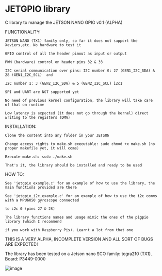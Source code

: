 # JETGPIO library

C library to manage the JETSON NANO GPIO v0.1 (ALPHA)

FUNCTIONALITY:

    JETSON NANO (TX1) family only, so far it does not support the Xaviers,etc. No hardware to test it
  
    GPIO control of all the header pinout as input or output
    
    PWM (hardware) control on header pins 32 & 33
    
    I2C serial communication over pins: I2C number 0: 27 (GEN1_I2C_SDA) & 28 (GEN1_I2C_SCL)  and 
    
    I2C number 1: 3 (GEN2_I2C_SDA) & 5 (GEN2_I2C_SCL) i2c1
  
    SPI and UART are NOT supported yet
  
    No need of previous kernel configuration, the library will take care of that on runtime
  
    Low latency is expected (it does not go through the kernel) direct writing to the registers (DMA)
  
 INSTALLATION:
 
    Clone the content into any folder in your JETSON
  
    Change access rights to make.sh executable: sudo chmod +x make.sh (no proper makefile yet, it will come)
  
    Execute make.sh: sudo ./make.sh
  
    That's it, the library should be installed and ready to be used
  
 HOW TO:
 
    See 'jetgpio_example.c' for an example of how to use the library, the main functions provided are there
    
    See 'jetgpio_i2c_example.c' for an example of how to use the i2c comms with a MPU6050 gyroscope connected 
    
    to i2c 0 (pins 27 & 28)
    
    The library functions names and usage mimic the ones of the pigpio library (which I recommend 
    
    if you work with Raspberry Pis). Learnt a lot from that one
    

THIS IS A VERY ALPHA, INCOMPLETE VERSION AND ALL SORT OF BUGS ARE EXPECTED! 

The library has been tested on a Jetson nano SCO family: tegra210 (TX1), Board: P3449-0000

![image](https://user-images.githubusercontent.com/47650457/164944765-998ca31c-d72c-4d2b-8cbc-7bea594ce8d5.png)






